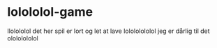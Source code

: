 # lolololol-game
llolololol det her spil er lort og let at lave lolololololol
jeg er dårlig til det olololololol
